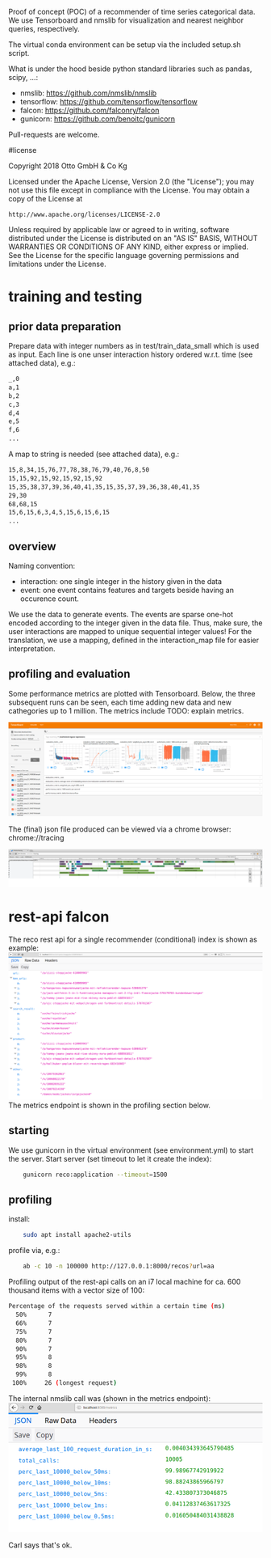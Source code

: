 Proof of concept (POC) of a recommender of time series categorical data.
We use Tensorboard and nmslib for visualization and nearest neighbor queries, respectively.

The virtual conda environment can be setup via the included setup.sh script.

What is under the hood beside python standard libraries such as pandas, scipy, ...:
* nmslib: https://github.com/nmslib/nmslib
* tensorflow: https://github.com/tensorflow/tensorflow
* falcon: https://github.com/falconry/falcon
* gunicorn: https://github.com/benoitc/gunicorn

Pull-requests are welcome.

#license

Copyright 2018 Otto GmbH & Co Kg

Licensed under the Apache License, Version 2.0 (the "License");
you may not use this file except in compliance with the License.
You may obtain a copy of the License at

    http://www.apache.org/licenses/LICENSE-2.0

Unless required by applicable law or agreed to in writing, software
distributed under the License is distributed on an "AS IS" BASIS,
WITHOUT WARRANTIES OR CONDITIONS OF ANY KIND, either express or implied.
See the License for the specific language governing permissions and
limitations under the License.

# training and testing
## prior data preparation
Prepare data with integer numbers as in test/train_data_small which is used as input.
Each line is one unser interaction history ordered w.r.t. time (see attached data), e.g.:

```bash
_,0
a,1
b,2
c,3
d,4
e,5
f,6
...
```

A map to string is needed (see attached data), e.g.:

```bash
15,8,34,15,76,77,78,38,76,79,40,76,8,50
15,15,92,15,92,15,92,15,92
15,35,38,37,39,36,40,41,35,15,35,37,39,36,38,40,41,35
29,30
68,68,15
15,6,15,6,3,4,5,15,6,15,6,15
... 
```

## overview
Naming convention:
* interaction: one single integer in the history given in the data
* event: one event contains features and targets beside having an occurence count.

We use the data to generate events. 
The events are sparse one-hot encoded according to the integer given in the data file.
Thus, make sure, the user interactions are mapped to unique sequential integer values! 
For the translation, we use a mapping, defined in the interaction_map file for easier interpretation.



## profiling and evaluation
Some performance metrics are plotted with Tensorboard.
Below, the three subsequent runs can be seen, each time adding new data and new cathegories up to 1 million.
The metrics include TODO: explain metrics. 

![tensorboard_example](doc/figures/tensorboard_example.png)

The (final) json file produced can be viewed via a chrome browser:
    chrome://tracing

![json_profiling_example](doc/figures/json_profiling.png)


# rest-api falcon
The reco rest api for a single recommender (conditional) index 
is shown as example:
![tensorboard_example](doc/figures/falcon_reco_example.png)
The metrics endpoint is shown in the profiling section below.

## starting
We use gunicorn in the virtual environment (see environment.yml)
to start the server.
Start server (set timeout to let it create the index):
```bash
    gunicorn reco:application --timeout=1500
```    
## profiling
install:
```bash
    sudo apt install apache2-utils
```    
profile via, e.g.:
```bash
    ab -c 10 -n 100000 http://127.0.0.1:8000/recos?url=aa
```    
    
Profiling output of the rest-api calls on an i7 local machine for ca. 
600 thousand items with a vector size of 100:
```bash
Percentage of the requests served within a certain time (ms)
  50%      7
  66%      7
  75%      7
  80%      7
  90%      7
  95%      8
  98%      8
  99%      8
 100%     26 (longest request)
```
The internal nmslib call was (shown in the metrics endpoint):
![tensorboard_example](doc/figures/falcon_reco_profiling_example.png)

Carl says that's ok.